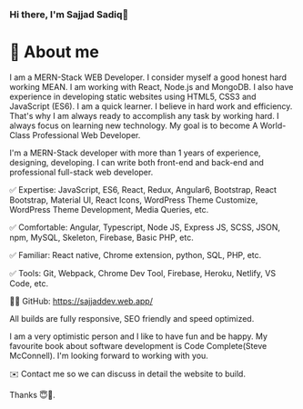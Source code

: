 ### Hi there, I'm Sajjad Sadiq👋

<h1> 📖 About me </h1>
I am a MERN-Stack WEB Developer. I consider myself a good honest hard working MEAN. I am working with React, Node.js and MongoDB. I also have experience in developing static websites using HTML5, CSS3 and JavaScript (ES6). I am a quick learner. I believe in hard work and efficiency. That's why I am always ready to accomplish any task by working hard. I always focus on learning new technology. My goal is to become A World-Class Professional Web Developer.

I'm a MERN-Stack developer with more than 1 years of experience, designing, developing. I can write both front-end and back-end and professional full-stack web developer.

✅ Expertise: JavaScript, ES6, React, Redux, Angular6, Bootstrap, React Bootstrap, Material UI, React Icons, WordPress Theme Customize, WordPress Theme Development, Media Queries, etc.

✅ Comfortable: Angular, Typescript, Node JS, Express JS, SCSS, JSON, npm, MySQL, Skeleton, Firebase, Basic PHP, etc.

✅ Familiar: React native, Chrome extension, python, SQL, PHP, etc.

✅ Tools: Git, Webpack, Chrome Dev Tool, Firebase, Heroku, Netlify, VS Code, etc.

👨‍💻 GitHub: https://sajjaddev.web.app/


All builds are fully responsive, SEO friendly and speed optimized.

I am a very optimistic person and I like to have fun and be happy. My favourite book about software development is Code Complete(Steve McConnell). I'm looking forward to working with you.

✉️ Contact me so we can discuss in detail the website to build.

Thanks 😇🙏.



